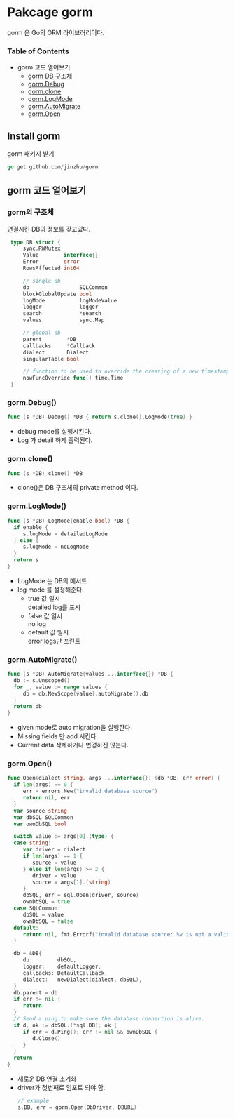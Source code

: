 # Pakcage gorm
gorm 은 Go의 ORM 라이브러리이다.

### Table of Contents
* gorm 코드 열어보기
    * [gorm DB 구조체](#gorm의-구조체)
    * [gorm.Debug](#gorm.Debug())
    * [gorm.clone](#gorm.clone())
    * [gorm.LogMode](#gorm.LogMode())
    * [gorm.AutoMigrate](#gorm.AutoMigrate())
    * [gorm.Open](#gorm.Open())


## Install gorm
gorm 패키지 받기  
```go
go get github.com/jinzhu/gorm 
```


## gorm 코드 열어보기
### gorm의 구조체
연결시킨 DB의 정보를 갖고있다.  
   ```go
    type DB struct {
        sync.RWMutex
        Value        interface{}
        Error        error
        RowsAffected int64

        // single db
        db                SQLCommon
        blockGlobalUpdate bool
        logMode           logModeValue
        logger            logger
        search            *search
        values            sync.Map

        // global db
        parent        *DB
        callbacks     *Callback
        dialect       Dialect
        singularTable bool

        // function to be used to override the creating of a new timestamp
        nowFuncOverride func() time.Time
    }
   ```

### gorm.Debug()
```go
func (s *DB) Debug() *DB { return s.clone().LogMode(true) }
```
* debug mode를 실행시킨다.
* Log 가 detail 하게 출력된다.

### gorm.clone()
```go
func (s *DB) clone() *DB
```
* clone()은 DB 구조체의 private method 이다.

### gorm.LogMode()
```go
func (s *DB) LogMode(enable bool) *DB {
  if enable {
     s.logMode = detailedLogMode
  } else {
     s.logMode = noLogMode
  }
  return s
}
```
* LogMode 는 DB의 메서드
* log mode 를 설정해준다.
    * true 값 일시  
    detailed log를 표시
    * false 값 일시  
    no log
    * default 값 일시  
    error logs만 프린트

### gorm.AutoMigrate()
```go
func (s *DB) AutoMigrate(values ...interface{}) *DB {
  db := s.Unscoped()
  for _, value := range values {
     db = db.NewScope(value).autoMigrate().db
  }
  return db
}
```
* given mode로 auto migration을 실행한다.
* Missing fields 만 add 시킨다.
* Current data 삭제하거나 변경하진 않는다.

### gorm.Open()
```go
func Open(dialect string, args ...interface{}) (db *DB, err error) {
  if len(args) == 0 {
     err = errors.New("invalid database source")
     return nil, err
  }
  var source string
  var dbSQL SQLCommon
  var ownDbSQL bool

  switch value := args[0].(type) {
  case string:
     var driver = dialect
     if len(args) == 1 {
        source = value
     } else if len(args) >= 2 {
        driver = value
        source = args[1].(string)
     }
     dbSQL, err = sql.Open(driver, source)
     ownDbSQL = true
  case SQLCommon:
     dbSQL = value
     ownDbSQL = false
  default:
     return nil, fmt.Errorf("invalid database source: %v is not a valid type", value)
  }

  db = &DB{
     db:        dbSQL,
     logger:    defaultLogger,
     callbacks: DefaultCallback,
     dialect:   newDialect(dialect, dbSQL),
  }
  db.parent = db
  if err != nil {
     return
  }
  // Send a ping to make sure the database connection is alive.
  if d, ok := dbSQL.(*sql.DB); ok {
     if err = d.Ping(); err != nil && ownDbSQL {
        d.Close()
     }
  }
  return
}

```
* 새로운 DB 연결 초기화
* driver가 첫번째로 임포트 되야 함.
    ```go
    // example
    s.DB, err = gorm.Open(DbDriver, DBURL)
    ```